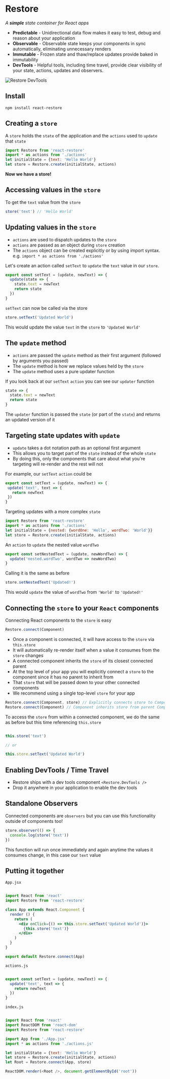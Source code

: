 # Restore

*A __simple__ state container for React apps*

- __Predictable__ - Unidirectional data flow makes it easy to test, debug and reason about your application
- __Observable__ - Observable state keeps your components in sync automatically, eliminating unnecessary renders
- __Immutable__ - Frozen state and thaw/replace updates provide baked in immutability
- __DevTools__ - Helpful tools, including time travel, provide clear visibility of your state, actions, updates and observers.

![Restore DevTools](http://i.imgur.com/eZZTPqU.gif)

## Install

```
npm install react-restore
```

## Creating a `store`

A `store` holds the `state` of the application and the `actions` used to `update` that `state`
```javascript
import Restore from 'react-restore'
import * as actions from './actions'
let initialState = {text: 'Hello World'}
let store = Restore.create(initialState, actions)
```
__Now we have a store!__

## Accessing values in the `store`
To get the `text` value from the `store`
```javascript
store('text') // 'Hello World'
```

## Updating values in the `store`

- `actions` are used to dispatch updates to the `store`
- `actions` are passed as an object during `store` creation
- The `actions` object can be created explicitly or by using import syntax. e.g. `import * as actions from './actions'`

Let's create an action called `setText` to `update` the `text` value in our `store`.

```javascript
export const setText = (update, newText) => {
  update(state => {
    state.text = newText
    return state
  })
}
```
`setText` can now be called via the store

```javascript
store.setText('Updated World') 
```

This would update the value `text` in the `store` to `'Updated World'`

## The `update` method

- `actions` are passed the `update` method as their first argument (followed by arguments you passed)
- The `update` method is how we replace values held by the `store`
- The `update` method uses a pure updater function

If you look back at our `setText` `action` you can see our `updater` function
```javascript
state => {
  state.text = newText
  return state
}
```
The `updater` function is passed the `state` (or part of the `state`) and returns an updated version of it

## Targeting state updates with `update`

- `update` takes a dot notation path as an optional first argument
- This allows you to target part of the `state` instead of the whole `state`
- By doing this, only the components that care about what you're targeting will re-render and the rest will not

For example, our `setText` `action` could be
```javascript
export const setText = (update, newText) => {
 update('text', text => {
   return newText
 })
}
```

Targeting updates with a more complex `state`

```javascript
import Restore from 'react-restore'
import * as actions from './actions'
let initialState = {nested: {wordOne: 'Hello', wordTwo: 'World'}}
let store = Restore.create(initialState, actions)
```

An `action` to `update` the nested value `wordTwo`
```javascript
export const setNestedText = (update, newWordTwo) => {
  update('nested.wordTwo', wordTwo => newWordTwo)
}
```

Calling it is the same as before
```javascript
store.setNestedText('Updated!')
```
This would `update` the value of `wordTwo` from `'World'` to `'Updated!'`

## Connecting the `store` to your `React` components

Connecting React components to the `store` is easy

```javascript
Restore.connect(Component)
```

- Once a component is connected, it will have access to the `store` via `this.store`
- It will automatically re-render itself when a value it consumes from the `store` changes
- A connected component inherits the `store` of its closest connected parent
- At the top level of your app you will explicitly connect a `store` to the component since it has no parent to inherit from
- That `store` that will be passed down to your other connected components
- We recommend using a single top-level `store` for your app

```javascript
Restore.connect(Component, store) // Explicitly connects store to Component
Restore.connect(Component) // Component inherits store from parent Component
```

To access the `store` from within a connected component, we do the same as before but this time referencing `this.store`
```javascript 

this.store('text')

// or

this.store.setText('Updated World')

```

## Enabling DevTools / Time Travel

- Restore ships with a dev tools component `<Restore.DevTools />`
- Drop it anywhere in your application to enable the dev tools

## Standalone Observers

Connected components are `observers` but you can use this functionality outside of components too!

```javascript
store.observer(() => {
  console.log(store('text'))
})
```

This function will run once immediately and again anytime the values it consumes change, in this case our `text` value

## Putting it together

`App.jsx`
```jsx

import React from 'react'
import Restore from 'react-restore'

class App extends React.Component {
  render () {
    return (
      <div onClick={() => this.store.setText('Updated World')}>
        {this.store('text')}
      </div>
    )
  }
}

export default Restore.connect(App)

```

`actions.js`
```javascript

export const setText = (update, newText) => {
  update('text', text => {
    return newText
  })
}

```

`index.js`
```javascript

import React from 'react'
import ReactDOM from 'react-dom'
import Restore from 'react-restore'

import App from './App.jsx'
import * as actions from './actions.js'

let initialState = {text: 'Hello World'}
let store = Restore.create(initialState, actions)
let Root = Restore.connect(App, store)

ReactDOM.render(<Root />, document.getElementById('root'))

```
